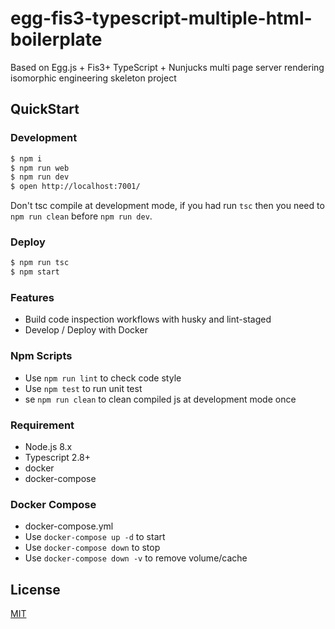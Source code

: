 # egg-fis3-typescript-multiple-html-boilerplate

Based on Egg.js + Fis3+ TypeScript + Nunjucks multi page server rendering isomorphic engineering skeleton project

## QuickStart

### Development

```bash
$ npm i
$ npm run web
$ npm run dev
$ open http://localhost:7001/
```

Don't tsc compile at development mode, if you had run `tsc` then you need to `npm run clean` before `npm run dev`.

### Deploy

```bash
$ npm run tsc
$ npm start
```

### Features

- Build code inspection workflows with husky and lint-staged
- Develop / Deploy with Docker

### Npm Scripts

- Use `npm run lint` to check code style
- Use `npm test` to run unit test
- se `npm run clean` to clean compiled js at development mode once

### Requirement

- Node.js 8.x
- Typescript 2.8+
- docker
- docker-compose

### Docker Compose

- docker-compose.yml
- Use `docker-compose up -d` to start
- Use `docker-compose down` to stop
- Use `docker-compose down -v` to remove volume/cache

## License

[MIT](LICENSE)

